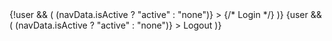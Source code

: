 <div className="signup">
      {!user && (
        <NavLink
          to="/login"
          className={(navData) => (navData.isActive ? "active" : "none")}
        >
          <MdPersonOutline></MdPersonOutline>
          {/* Login */}
        </NavLink>
      )}
      {user && (
        <NavLink
          onClick={handleLogout}
          to="#"
          className={(navData) => (navData.isActive ? "active" : "none")}
        >
          Logout
        </NavLink>
      )}
</div>
